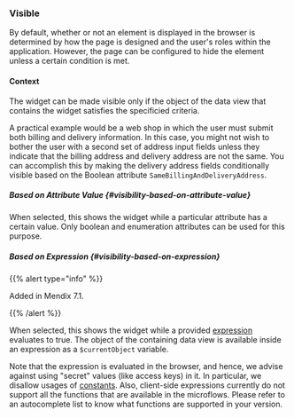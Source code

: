 ### Visible

By default, whether or not an element is displayed in the browser is determined by how the page is designed and the user's roles within the application. However, the page can be configured to hide the element unless a certain condition is met.

#### Context

The widget can be made visible only if the object of the data view that contains the widget satisfies the specificied criteria.

A practical example would be a web shop in which the user must submit both billing and delivery information. In this case, you might not wish to bother the user with a second set of address input fields unless they indicate that the billing address and delivery address are not the same. You can accomplish this by making the delivery address fields conditionally visible based on the Boolean attribute `SameBillingAndDeliveryAddress`.

##### Based on Attribute Value {#visibility-based-on-attribute-value}

When selected, this shows the widget while a particular attribute has a certain value. Only boolean and enumeration attributes can be used for this purpose.

##### Based on Expression {#visibility-based-on-expression}

{{% alert type="info" %}}

Added in Mendix 7.1.

{{% /alert %}}

When selected, this shows the widget while a provided [expression](microflow-expressions) evaluates to true. The object of the containing data view is available inside an expression as a `$currentObject` variable.

Note that the expression is evaluated in the browser, and hence, we advise against using "secret" values (like access keys) in it. In particular, we disallow usages of [constants](constants). Also, client-side expressions currently do not support all the functions that are available in the microflows. Please refer to an autocomplete list to know what functions are supported in your version.
